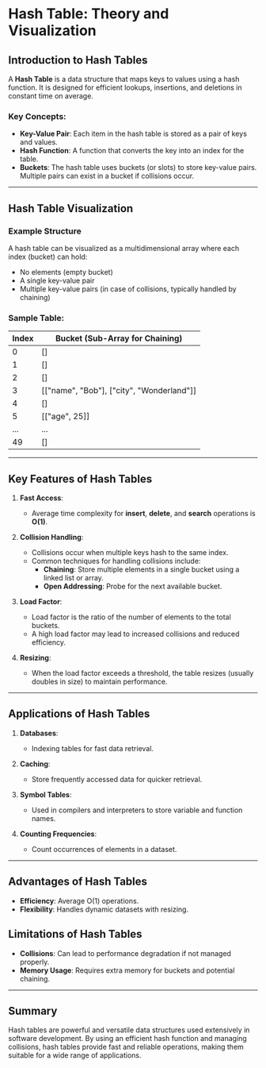 # Hash Table: Theory and Visualization

## Introduction to Hash Tables
A **Hash Table** is a data structure that maps keys to values using a hash function. It is designed for efficient lookups, insertions, and deletions in constant time on average.

### Key Concepts:
- **Key-Value Pair**: Each item in the hash table is stored as a pair of keys and values.
- **Hash Function**: A function that converts the key into an index for the table.
- **Buckets**: The hash table uses buckets (or slots) to store key-value pairs. Multiple pairs can exist in a bucket if collisions occur.

---

## Hash Table Visualization

### Example Structure
A hash table can be visualized as a multidimensional array where each index (bucket) can hold:
- No elements (empty bucket)
- A single key-value pair
- Multiple key-value pairs (in case of collisions, typically handled by chaining)

### Sample Table:

| Index  | Bucket (Sub-Array for Chaining)                      |
|--------|------------------------------------------------------|
| 0      | []                                                   |
| 1      | []                                                   |
| 2      | []                                                   |
| 3      | [["name", "Bob"], ["city", "Wonderland"]]            |
| 4      | []                                                   |
| 5      | [["age", 25]]                                        |
| ...    | ...                                                  |
| 49     | []                                                   |

---

## Key Features of Hash Tables

1. **Fast Access**:
   - Average time complexity for **insert**, **delete**, and **search** operations is **O(1)**.

2. **Collision Handling**:
   - Collisions occur when multiple keys hash to the same index.
   - Common techniques for handling collisions include:
     - **Chaining**: Store multiple elements in a single bucket using a linked list or array.
     - **Open Addressing**: Probe for the next available bucket.

3. **Load Factor**:
   - Load factor is the ratio of the number of elements to the total buckets.
   - A high load factor may lead to increased collisions and reduced efficiency.

4. **Resizing**:
   - When the load factor exceeds a threshold, the table resizes (usually doubles in size) to maintain performance.

---

## Applications of Hash Tables

1. **Databases**:
   - Indexing tables for fast data retrieval.

2. **Caching**:
   - Store frequently accessed data for quicker retrieval.

3. **Symbol Tables**:
   - Used in compilers and interpreters to store variable and function names.

4. **Counting Frequencies**:
   - Count occurrences of elements in a dataset.

---

## Advantages of Hash Tables
- **Efficiency**: Average O(1) operations.
- **Flexibility**: Handles dynamic datasets with resizing.

## Limitations of Hash Tables
- **Collisions**: Can lead to performance degradation if not managed properly.
- **Memory Usage**: Requires extra memory for buckets and potential chaining.

---

## Summary
Hash tables are powerful and versatile data structures used extensively in software development. By using an efficient hash function and managing collisions, hash tables provide fast and reliable operations, making them suitable for a wide range of applications.

